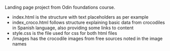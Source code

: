 Landing page project from Odin foundations course.

- index.html is the structure with text placeholders as per example
- index_croco.html follows structure explaining basic data from crocodiles in Spanish language, also providing some links to content
- style.css is the file used for css for both html files
- /images has the crocodile images from free sources noted in the image names
